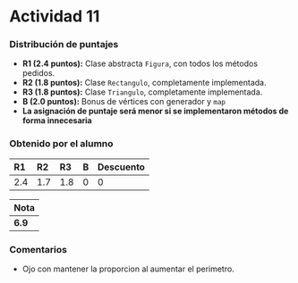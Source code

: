 # Actividad 11
### Distribución de puntajes

- **R1 (2.4 puntos):** Clase abstracta `Figura`, con todos los métodos pedidos.
- **R2 (1.8 puntos):** Clase `Rectangulo`, completamente implementada.
- **R3 (1.8 puntos):** Clase `Triangulo`, completamente implementada.
- **B  (2.0 puntos):** Bonus de vértices con generador y `map`
- **La asignación de puntaje será menor si se implementaron métodos de forma innecesaria**

### Obtenido por el alumno

| R1 | R2 | R3 | B | Descuento |
|:--------|:--------|:--------|:--------|:--------|
| 2.4 | 1.7 | 1.8 | 0 | 0 | 0 |

| Nota |
|:-----|
| **6.9** |

### Comentarios
* Ojo con mantener la proporcion al aumentar el perimetro.